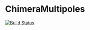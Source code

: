 # ChimeraMultipoles

[![Build Status](https://github.com/lennoxkeeble/ChimeraMultipoles.jl/actions/workflows/CI.yml/badge.svg?branch=main)](https://github.com/lennoxkeeble/ChimeraMultipoles.jl/actions/workflows/CI.yml?query=branch%3Amain)

